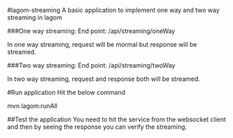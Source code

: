#lagom-streaming
A basic application to implement one way and two way streaming in lagom

###One way streaming:
End point: /api/streaming/oneWay

In one way streaming, request will be mormal but response will be streamed.

###Two way streaming:
End point: /api/streaming/twoWay

In two way streaming, request and response both will be streamed.

#Run application
Hit the below command

mvn lagom:runAll

##Test the application
You need to hit the service from the websocket client and then by seeing the response 
you can verify the streaming.